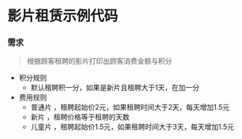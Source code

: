 # 影片租赁示例代码

### 需求

> 根据顾客租聘的影片打印出顾客消费金额与积分

* 积分规则
    * 默认租聘积一分，如果是新片且租聘大于1天，在加一分
* 费用规则
    * 普通片 ，租聘起始价2元，如果租聘时间大于2天，每天增加1.5元
    * 新片 ，租聘价格等于租聘的天数
    * 儿童片 ，租聘起始价1.5元，如果租聘时间大于3天，每天增加1.5元